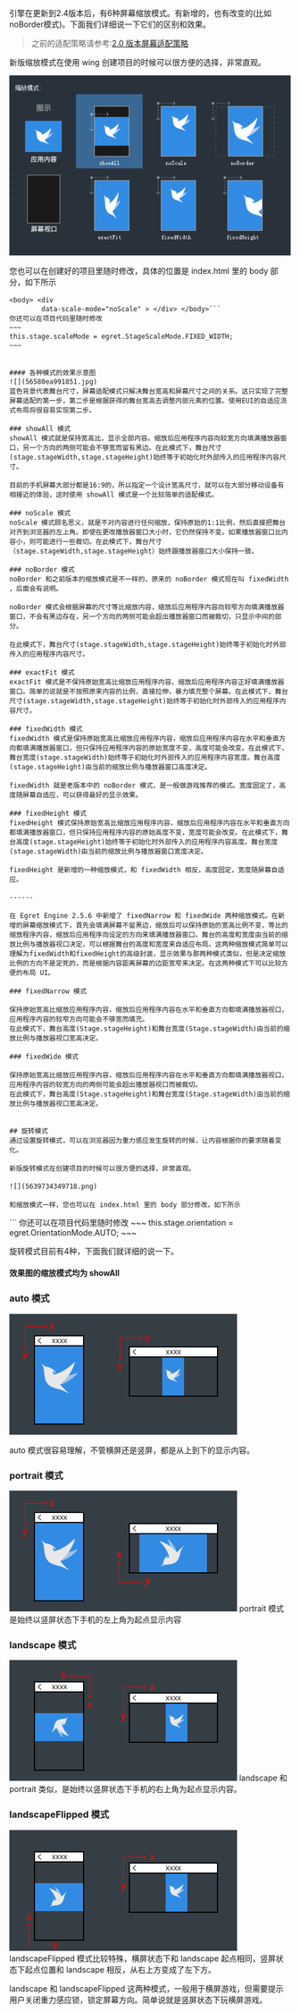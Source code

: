 引擎在更新到2.4版本后，有6种屏幕缩放模式。有新增的，也有改变的(比如noBorder模式)。下面我们详细说一下它们的区别和效果。

>之前的适配策略请参考:[2.0 版本屏幕适配策略](http://edn.egret.com/cn20/index.php/article/index/id/181)

新版缩放模式在使用 wing 创建项目的时候可以很方便的选择，非常直观。

![](56397342ad62d.png)

您也可以在创建好的项目里随时修改，具体的位置是 index.html 里的 body 部分，如下所示

```
<body> <div
        data-scale-mode="noScale" > </div> </body>```
你还可以在项目代码里随时修改
~~~
this.stage.scaleMode = egret.StageScaleMode.FIXED_WIDTH;
~~~


#### 各种模式的效果示意图
![](56580ea991851.jpg)
蓝色背景代表舞台尺寸，屏幕适配模式只解决舞台宽高和屏幕尺寸之间的关系。这只实现了完整屏幕适配的第一步，第二步是根据获得的舞台宽高去调整内部元素的位置。使用EUI的自适应流式布局将很容易实现第二步。

### showAll 模式
showAll 模式就是保持宽高比，显示全部内容。缩放后应用程序内容向较宽方向填满播放器窗口，另一个方向的两侧可能会不够宽而留有黑边。在此模式下，舞台尺寸(stage.stageWidth,stage.stageHeight)始终等于初始化时外部传入的应用程序内容尺寸。

目前的手机屏幕大部分都是16:9的，所以指定一个设计宽高尺寸，就可以在大部分移动设备有相接近的体验，这时使用 showAll 模式是一个比较简单的适配模式。

### noScale 模式
noScale 模式顾名思义，就是不对内容进行任何缩放，保持原始的1:1比例，然后直接把舞台对齐到浏览器的左上角。即使在更改播放器窗口大小时，它仍然保持不变。如果播放器窗口比内容小，则可能进行一些裁切。在此模式下，舞台尺寸（stage.stageWidth,stage.stageHeight）始终跟播放器窗口大小保持一致。

### noBorder 模式
noBorder 和之前版本的缩放模式是不一样的，原来的 noBorder 模式现在叫 fixedWidth ，后面会有说明。

noBorder 模式会根据屏幕的尺寸等比缩放内容，缩放后应用程序内容向较窄方向填满播放器窗口，不会有黑边存在，另一个方向的两侧可能会超出播放器窗口而被裁切，只显示中间的部分。

在此模式下，舞台尺寸(stage.stageWidth,stage.stageHeight)始终等于初始化时外部传入的应用程序内容尺寸。

### exactFit 模式
exactFit 模式是不保持原始宽高比缩放应用程序内容，缩放后应用程序内容正好填满播放器窗口。简单的说就是不按照原来内容的比例，直接拉伸，暴力填充整个屏幕。在此模式下，舞台尺寸(stage.stageWidth,stage.stageHeight)始终等于初始化时外部传入的应用程序内容尺寸。

### fixedWidth 模式
fixedWidth 模式是保持原始宽高比缩放应用程序内容，缩放后应用程序内容在水平和垂直方向都填满播放器窗口，但只保持应用程序内容的原始宽度不变，高度可能会改变。在此模式下，舞台宽度(stage.stageWidth)始终等于初始化时外部传入的应用程序内容宽度。舞台高度(stage.stageHeight)由当前的缩放比例与播放器窗口高度决定。

fixedWidth 就是老版本中的 noBorder 模式，是一般做游戏推荐的模式。宽度固定了，高度随屏幕自适应，可以获得最好的显示效果。

### fixedHeight 模式
fixedHeight 模式保持原始宽高比缩放应用程序内容，缩放后应用程序内容在水平和垂直方向都填满播放器窗口，但只保持应用程序内容的原始高度不变，宽度可能会改变。在此模式下，舞台高度(stage.stageHeight)始终等于初始化时外部传入的应用程序内容高度。舞台宽度(stage.stageWidth)由当前的缩放比例与播放器窗口宽度决定。

fixedHeight 是新增的一种缩放模式，和 fixedWidth 相反，高度固定，宽度随屏幕自适应。

------

在 Egret Engine 2.5.6 中新增了 fixedNarrow 和 fixedWide 两种缩放模式。在新增的屏幕缩放模式下，首先会填满屏幕不留黑边，缩放后可以保持原始的宽高比例不变，等比的缩放程序内容，缩放后应用程序向设定的方向来填满播放器窗口。舞台的高度和宽度由当前的缩放比例与播放器视口决定，可以根据舞台的高度和宽度来自适应布局。这两种缩放模式简单可以理解为fixedWidth和fixedHeight的高级封装，显示效果与那两种模式类似，但是决定缩放比例的方向不是定死的，而是根据内容距离屏幕的边距宽窄来决定。在这两种模式下可以比较方便的布局 UI。

### fixedNarrow 模式

保持原始宽高比缩放应用程序内容，缩放后应用程序内容在水平和垂直方向都填满播放器视口，应用程序内容的较窄方向可能会不够宽而填充。
在此模式下，舞台高度(Stage.stageHeight)和舞台宽度(Stage.stageWidth)由当前的缩放比例与播放器视口宽高决定。

### fixedWide 模式

保持原始宽高比缩放应用程序内容，缩放后应用程序内容在水平和垂直方向都填满播放器视口，应用程序内容的较宽方向的两侧可能会超出播放器视口而被裁切。
在此模式下，舞台高度(Stage.stageHeight)和舞台宽度(Stage.stageWidth)由当前的缩放比例与播放器视口宽高决定。


## 旋转模式
通过设置旋转模式，可以在浏览器因为重力感应发生旋转的时候，让内容根据你的要求随着变化。

新版旋转模式在创建项目的时候可以很方便的选择，非常直观。

![](5639734349718.png)

和缩放模式一样，您也可以在 index.html 里的 body 部分修改，如下所示

```
<body> <div
        data-orientation="auto" > </div> </body>```
你还可以在项目代码里随时修改
~~~
this.stage.orientation = egret.OrientationMode.AUTO;
~~~

旋转模式目前有4种，下面我们就详细的说一下。
#### 效果图的缩放模式均为 showAll
### auto 模式
![](563973426403f.png)

auto 模式很容易理解，不管横屏还是竖屏，都是从上到下的显示内容。

### portrait 模式
![](563973427ed9a.png)
portrait 模式是始终以竖屏状态下手机的左上角为起点显示内容

### landscape 模式
![](563973428c02c.png)
landscape 和 portrait 类似，是始终以竖屏状态下手机的右上角为起点显示内容。

### landscapeFlipped 模式
![](563973429935d.png)
landscapeFlipped 模式比较特殊，横屏状态下和 landscape 起点相同，竖屏状态下起点位置和 landscape 相反，从右上方变成了左下方。

landscape 和 landscapeFlipped 这两种模式，一般用于横屏游戏，但需要提示用户关闭重力感应锁，锁定屏幕方向。简单说就是竖屏状态下玩横屏游戏。